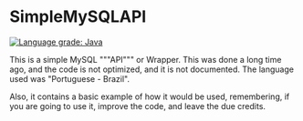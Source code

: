 # SimpleMySQLAPI

[![Language grade: Java](https://img.shields.io/lgtm/grade/java/g/yNickoKun/nS-Staff.svg?logo=lgtm&logoWidth=18)](https://lgtm.com/projects/g/yNickoKun/nS-Staff/context:java)

This is a simple MySQL """API""" or Wrapper.
This was done a long time ago, and the code is not optimized, and it is not documented. The language used was "Portuguese - Brazil".

Also, it contains a basic example of how it would be used, remembering, if you are going to use it, improve the code, and leave the due credits.
